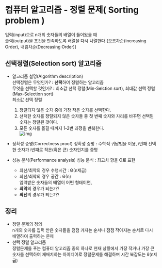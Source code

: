 # 컴퓨터 알고리즘 - 정렬 문제( Sorting problem )
입력(input)으로 n개의 숫자들의 배열이 들어왔을 때  
출력(output)을 조건을 만족하도록 배열을 다시 나열한다 {오름차순(Increasing Order), 내림차순(Decreasing Order)}

## 선택정렬(Selection sort) 알고리즘
* 알고리즘 설명(Algorithm description)  
선택정렬은 무엇인가? : **선택**하여 정렬하는 알고리즘  
무엇을 선택할 것인가? : 최소값 선택 정렬(Min-Selction sort), 최대값 선택 정렬(Max-Selection sort)  
최소값 선택 정렬
  1. 정렬되지 않은 숫자 중에 가장 작은 숫자를 선택한다.
  2. 선택한 숫자를 정렬되지 않은 숫자들 중 첫 번째 숫자와 자리를 바꾸면 선택된 숫자는 정렬된 것이다.
  3. 모든 숫자를 옮길 때까지 1-2번 과정을 반복한다.  
  ![img](https://upload.wikimedia.org/wikipedia/commons/9/94/Selection-Sort-Animation.gif)
  
* 정확성 증명(Correctness proof)
정확성 증명 : 수학적 귀납법을 이용,  i번째 선택한 숫자가 i번째로 작은(혹은 큰) 숫자인지를 증명
* 성능 분석(Performance analysis)
성능 분석 : 최고차 항을 Θ로 표현
  * 최선/최악의 경우 수행시간 : Θ(n제곱)
  * 최선/최악의 경우 공간 : Θ(n)  
 입력받은 숫자들의 배열이 어떤 형태이면,
  * **최악**의 경우가 되는가?
  * **최선**의 경우가 되는가?

## 정리
* 정렬 문제의 정의  
  n개의 숫자를 입력 받은 숫자들을 점점 커지는 순서나 점점 작아지는 순서로 다시 배열하여 출력하는 문제
* 선택 정렬 알고리즘  
  정렬문제를 푸는 컴퓨터 알고리즘 중의 하나로 현재 상황에서 가장 작거나 가장 큰 숫자를 선택하여 재배치하는 아이디어로 정렬문제를 해결하며 시간 복잡도는 θ(n제곱)
  

